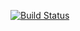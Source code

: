 [![Build Status](https://travis-ci.com/DavidCaffrey/ecommerce_project.svg?branch=master)](https://travis-ci.com/DavidCaffrey/ecommerce_project)
